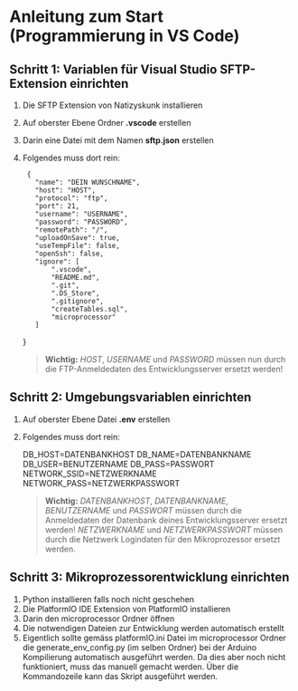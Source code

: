 # Anleitung zum Start (Programmierung in VS Code)
## Schritt 1: Variablen für Visual Studio SFTP-Extension einrichten
1. Die SFTP Extension von Natizyskunk installieren
2. Auf oberster Ebene Ordner **.vscode** erstellen
3. Darin eine Datei mit dem Namen **sftp.json** erstellen
4. Folgendes muss dort rein:

    	{
          "name": "DEIN WUNSCHNAME",
          "host": "HOST",
          "protocol": "ftp",
          "port": 21,
          "username": "USERNAME",
          "password": "PASSWORD",
          "remotePath": "/",
          "uploadOnSave": true,
          "useTempFile": false,
          "openSsh": false,
          "ignore": [
              ".vscode",
              "README.md",
              ".git",
              ".DS_Store",
              ".gitignore",
              "createTables.sql",
              "microprocessor"
          ]
      }
   
    > **Wichtig:** *HOST*, *USERNAME* und *PASSWORD* müssen nun durch die FTP-Anmeldedaten des Entwicklungsserver ersetzt werden!

## Schritt 2: Umgebungsvariablen einrichten
1. Auf oberster Ebene Datei **.env** erstellen
2. Folgendes muss dort rein:

      DB_HOST=DATENBANKHOST
      DB_NAME=DATENBANKNAME
      DB_USER=BENUTZERNAME
      DB_PASS=PASSWORT
      NETWORK_SSID=NETZWERKNAME
      NETWORK_PASS=NETZWERKPASSWORT

    > **Wichtig:** *DATENBANKHOST*, *DATENBANKNAME*, *BENUTZERNAME* und *PASSWORT* müssen durch die Anmeldedaten der Datenbank deines Entwicklungsserver ersetzt werden! *NETZWERKNAME* und *NETZWERKPASSWORT* müssen durch die Netzwerk Logindaten für den Mikroprozessor ersetzt werden.

## Schritt 3: Mikroprozessorentwicklung einrichten
1. Python installieren falls noch nicht geschehen
2. Die PlatformIO IDE Extension von PlatformIO installieren
3. Darin den microprocessor Ordner öffnen
4. Die notwendigen Dateien zur Entwicklung werden automatisch erstellt
5. Eigentlich sollte gemäss platformIO.ini Datei im microprocessor Ordner die generate_env_config.py (im selben Ordner) bei der Arduino Kompilierung automatisch ausgeführt werden. Da dies aber noch nicht funktioniert, muss das manuell gemacht werden. Über die Kommandozeile kann das Skript ausgeführt werden.
